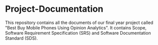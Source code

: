 # Project-Documentation
This repository contains all the documents of our final year project called "Best Buy Mobile Phones Using Opinion Analytics". It contains Scope, Software Requirement Specification (SRS) and Software Documentation Standard (SDS).
